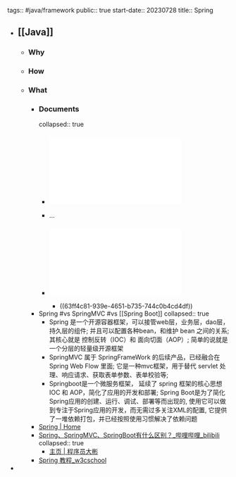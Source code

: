 tags:: #java/framework
public:: true
start-date:: 20230728
title:: Spring

- ## [[Java]]
  - ### Why
  - ### How
  - ### What
    - ### Documents
      collapsed:: true
      - ### ![Spring Framework Version 3.2.18](../assets/doc_spring-framework-reference.pdf)
      - ...
      - ### ![Spring Framework Version 6.0.5](../assets/doc_spring-framework.pdf)
        - ((63ff4c81-939e-4651-b735-744c0b4cd4df))
    - Spring #vs SpringMVC #vs [[Spring Boot]]
      collapsed:: true
      - Spring 是一个开源容器框架，可以接管web层，业务层，dao层，持久层的组件; 并且可以配置各种bean，和维护 bean 之间的关系; 其核心就是 控制反转（IOC）和 面向切面（AOP）; 简单的说就是一个分层的轻量级开源框架
      - SpringMVC 属于 SpringFrameWork 的后续产品，已经融合在 Spring Web Flow 里面; 它是一种mvc框架，用于替代 servlet 处理、响应请求、获取表单参数、表单校验等;
      - Springboot是一个微服务框架， 延续了 spring 框架的核心思想 IOC 和 AOP，简化了应用的开发和部署; Spring Boot是为了简化Spring应用的创建、运行、调试、部署等而出现的, 使用它可以做到专注于Spring应用的开发，而无需过多关注XML的配置, 它提供了一堆依赖打包，并已经按照使用习惯解决了依赖问题
    - [Spring | Home](http://spring.io)
    - [Spring、SpringMVC、SpringBoot有什么区别？_哔哩哔哩_bilibili](https://www.bilibili.com/video/BV1pg41127N8/)
      collapsed:: true
      - [主页 | 程序员大彬](http://topjavaer.cn/)
    - [Spring 教程_w3cschool](https://www.w3cschool.cn/wkspring/)
-